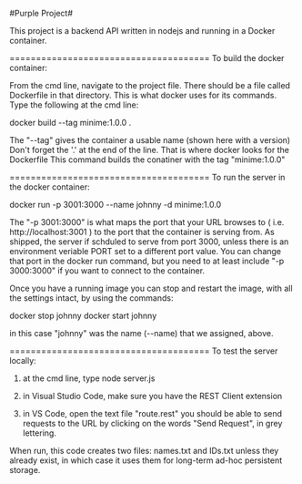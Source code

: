 #Purple Project#

This project is a backend API written in nodejs and running in a Docker container.

======================================
To build the docker container:

From the cmd line, navigate to the project file.
There should be a file called Dockerfile in that directory.
This is what docker uses for its commands.
Type the following at the cmd line:

docker build --tag minime:1.0.0 .

The "--tag" gives the container a usable name (shown here with a version)
Don't forget the '.' at the end of the line.
That is where docker looks for the Dockerfile
This command builds the conatiner with the tag "minime:1.0.0"

======================================
To run the server in the docker container:

docker run -p 3001:3000 --name johnny -d minime:1.0.0

The "-p 3001:3000" is what maps the port that your URL browses to
  ( i.e. http://localhost:3001 )
to the port that the container is serving from.
As shipped, the server if schduled to serve from port 3000, unless
there is an environment veriable PORT set to a different port value.
You can change that port in the docker run command, but you need to
at least include "-p 3000:3000" if you want to connect to the container.

Once you have a running image you can stop and restart the image,
with all the settings intact, by using the commands:

docker stop johnny
docker start johnny

in this case "johnny" was the name (--name) that we assigned, above.

======================================
To test the server locally:
1. at the cmd line, type 
node server.js

2. in Visual Studio Code, make sure you have the REST Client extension

3. in VS Code, open the text file "route.rest" you should be able to
send requests to the URL by clicking on the words "Send Request", in grey lettering.


When run, this code creates two files: names.txt and IDs.txt
unless they already exist, in which case it uses them for long-term
ad-hoc persistent storage.




